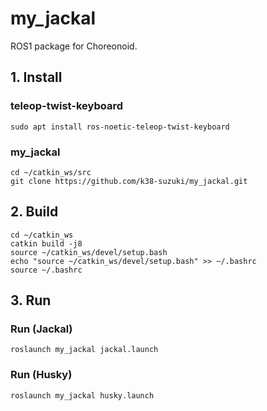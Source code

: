# my_jackal
ROS1 package for Choreonoid.

## 1. Install
### teleop-twist-keyboard
```
sudo apt install ros-noetic-teleop-twist-keyboard
```

### my_jackal
```
cd ~/catkin_ws/src
git clone https://github.com/k38-suzuki/my_jackal.git
```

## 2. Build
```
cd ~/catkin_ws
catkin build -j8
source ~/catkin_ws/devel/setup.bash
echo "source ~/catkin_ws/devel/setup.bash" >> ~/.bashrc
source ~/.bashrc
```

## 3. Run
### Run (Jackal)
```
roslaunch my_jackal jackal.launch
```

### Run (Husky)
```
roslaunch my_jackal husky.launch
```

